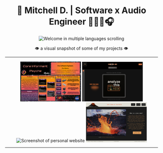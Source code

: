 <h1 align="center">
  <a href="https://mitchelld.net" target="_blank" style="text-decoration: none; color: inherit;">
    🔗 Mitchell D. | Software x Audio Engineer 🧑🏻‍💻🎧 
  </a>
</h1>

<!-- animated scrolling text -->
<p align="center">
  <img src="assets/welcome-marquee.svg" alt="Welcome in multiple languages scrolling" />
</p>

<p align="center">👁️ a visual snapshot of some of my projects 👁️</p>

---

<p align="center">
  <img src="assets/psyche.png" width="200" alt="NASA Psyche image" />
  <img src="assets/analyzethis.png" width="200" alt="Analyze this logo" />
  <img src="assets/md.png" width="200" alt="Screenshot of personal website" />
  <img src="assets/lavalakes.png" width="200" alt="Lava Lakes of the World homepage" />
</p>

---

<!-- <h1 align="center">
  <a href="https://mitchelld.net" target="_blank" style="text-decoration: none; color: inherit;">
    🔗 Mitchell D. | Software x Audio Engineer 🧑🏻‍💻🎧 
  </a>
</h1>

<h1 align="center">Welcome❗️ 欢迎❗️ Добро пожаловать❗️ स्वागत है❗️ Bienvenidos❗️</h1>

<p align="center">👁️ a visual snapshot of some of my projects 👁️</p> -->

<!-- <p align="center">
  <img src="assets/psyche.png" width="200" alt="Project Image 1" />
  <img src="assets/analyzethis.png" width="200" alt="Project Image 2" /> -->
  <!-- <br><br> -->
  <!-- <img src="assets/md.png" width="200" alt="Project Image 3" />
  <img src="assets/lavalakes.png" width="200" alt="Project Image 4" />
</p> -->

<!--
**mdoran3/mdoran3** is a ✨ _special_ ✨ repository because its `README.md` (this file) appears on your GitHub profile.

Here are some ideas to get you started:

- 🔭 I’m currently working on ...
- 🌱 I’m currently learning ...
- 👯 I’m looking to collaborate on ...
- 🤔 I’m looking for help with ...
- 💬 Ask me about ...
- 📫 How to reach me: ...
- 😄 Pronouns: ...
- ⚡ Fun fact: ...
-->
